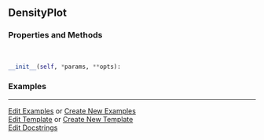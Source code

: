## <a id="McUtils.Plots.Plots.DensityPlot">DensityPlot</a>


### Properties and Methods
<a id="McUtils.Plots.Plots.DensityPlot.__init__" class="docs-object-method">&nbsp;</a>
```python
__init__(self, *params, **opts): 
```

### Examples




___

[Edit Examples](https://github.com/McCoyGroup/McUtils/edit/edit/ci/examples/ci/docs/McUtils/Plots/Plots/DensityPlot.md) or 
[Create New Examples](https://github.com/McCoyGroup/McUtils/new/edit/?filename=ci/examples/ci/docs/McUtils/Plots/Plots/DensityPlot.md) <br/>
[Edit Template](https://github.com/McCoyGroup/McUtils/edit/edit/ci/docs/ci/docs/McUtils/Plots/Plots/DensityPlot.md) or 
[Create New Template](https://github.com/McCoyGroup/McUtils/new/edit/?filename=ci/docs/templates/ci/docs/McUtils/Plots/Plots/DensityPlot.md) <br/>
[Edit Docstrings](https://github.com/McCoyGroup/McUtils/edit/edit/McUtils/Plots/Plots.py?message=Update%20Docs)